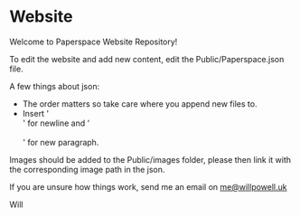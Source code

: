 # Website
Welcome to Paperspace Website Repository!

To edit the website and add new content, edit the Public/Paperspace.json file.

A few things about json: 
* The order matters so take care where you append new files to. 
* Insert '<br>' for newline and '<br><br>' for new paragraph.

Images should be added to the Public/images folder, please then link it with the corresponding image path in the json.

If you are unsure how things work, send me an email on me@willpowell.uk

Will

